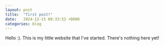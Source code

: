 ```yaml
---
layout: post
title:  "first post!"
date:   2024-12-15 00:33:52 +0000
categories: blog
---
```


Hello :). This is my little website that I've started. There's nothing here yet! 